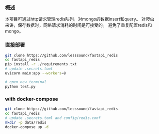 ### 概述
  本项目可通过http请求管理redis队列，对mongo的数据insert和query。
  对爬虫来讲，保存数据时，网络请求消耗的时间是可接受的。
  避免了重复配置redis和mongo。

### 直接部署

```sh
git clone https://github.com/lesssound/fastapi_redis
cd fastapi_redis 
pip install -r ./requirements.txt
# update .secrets.toml
uvicorn main:app --workers=8

# open new terminal
python test.py
```

### with docker-compose
```sh
git clone https://github.com/lesssound/fastapi_redis
cd fastapi_redis 
# update .secrets.toml and config/redis.conf
mkdir -p data/redis
docker-compose up -d
```
